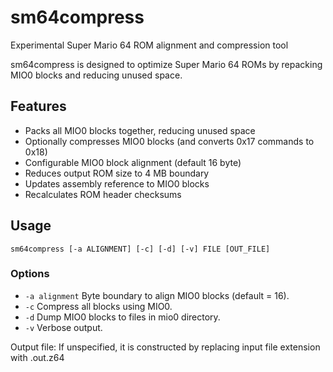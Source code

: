 # sm64compress
Experimental Super Mario 64 ROM alignment and compression tool

sm64compress is designed to optimize Super Mario 64 ROMs by repacking MIO0 blocks and reducing unused space.

## Features
- Packs all MIO0 blocks together, reducing unused space
- Optionally compresses MIO0 blocks (and converts 0x17 commands to 0x18)
- Configurable MIO0 block alignment (default 16 byte)
- Reduces output ROM size to 4 MB boundary
- Updates assembly reference to MIO0 blocks
- Recalculates ROM header checksums

## Usage
```console
sm64compress [-a ALIGNMENT] [-c] [-d] [-v] FILE [OUT_FILE]
```

### Options
- `-a alignment` Byte boundary to align MIO0 blocks (default = 16).
- `-c` Compress all blocks using MIO0.
- `-d` Dump MIO0 blocks to files in mio0 directory.
- `-v` Verbose output.

Output file: If unspecified, it is constructed by replacing input file extension with .out.z64
